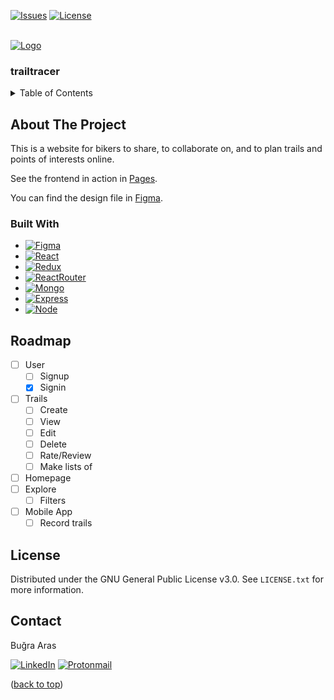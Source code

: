 <a name='readme-top'></a>

[![Issues][issues-shield]][issues-url]
[![License][license-shield]][license-url]

<br />
<div>
  <a href='https://github.com/mayorofdesalle/trailtracer'>
    <img src='client/src/assets/images/logos/trailtracer.svg' alt='Logo'>
  </a>
  <h3>trailtracer</h3>
</div>

<details>
  <summary>Table of Contents</summary>
  <ul>
    <li>
      <a href='#about-the-project'>About The Project</a>
      <ul>
        <li><a href='#built-with'>Built With</a></li>
      </ul>
    </li>
    <li><a href='#roadmap'>Roadmap</a></li>
    <li><a href='#license'>License</a></li>
    <li><a href='#contact'>Contact</a></li>
  </ol>
</details>

<!-- ABOUT THE PROJECT -->
## About The Project

This is a website for bikers to share, to collaborate on, and to plan trails and points of interests online.

See the frontend in action in [Pages](https://mayorofdesalle.github.io/trailtracer).

You can find the design file in [Figma](https://www.figma.com/file/6ezhNt04ZvQTGNWF4JH22v/trailtracer?type=design&node-id=0%3A1&mode=design&t=2R90PO8EbLy7iDTO-1).

### Built With

* [![Figma][Figma]][Figma-url]
* [![React][React.js]][React-url]
* [![Redux][Redux]][Redux-url]
* [![ReactRouter][ReactRouter]][ReactRouter-url]
* [![Mongo][MongoDB]][Mongo-url]
* [![Express][Express.js]][Express-url]
* [![Node][Node.js]][Node-url]

<!-- ROADMAP -->
## Roadmap

- [ ] User
    - [ ] Signup
    - [X] Signin
- [ ] Trails
    - [ ] Create
    - [ ] View
    - [ ] Edit
    - [ ] Delete
    - [ ] Rate/Review
    - [ ] Make lists of
- [ ] Homepage
- [ ] Explore
    - [ ] Filters
- [ ] Mobile App
    - [ ] Record trails

<!-- LICENSE -->
## License

Distributed under the GNU General Public License v3.0. See `LICENSE.txt` for more information.

<!-- CONTACT -->
## Contact
Buğra Aras

[![LinkedIn][linkedin-shield]][linkedin-url]
[![Protonmail][proton-shield]][proton-url]

<p>(<a href='#readme-top'>back to top</a>)</p>

<!-- MARKDOWN LINKS & IMAGES -->
[issues-shield]: https://img.shields.io/github/issues/mayorofdesalle/trailtracer.svg?style=for-the-badge
[issues-url]: https://github.com/mayorofdesalle/trailtracer/issues
[license-shield]: https://img.shields.io/github/license/mayorofdesalle/trailtracer.svg?style=for-the-badge
[license-url]: https://github.com/mayorofdesalle/trailtracer/blob/main/LICENSE
[linkedin-shield]: https://img.shields.io/badge/LinkedIn-0077B5?style=for-the-badge&logo=linkedin&logoColor=white
[linkedin-url]: https://linkedin.com/in/bugraaras
[proton-shield]: https://img.shields.io/badge/ProtonMail-8B89CC?style=for-the-badge&logo=protonmail&logoColor=white
[proton-url]: mailto:bugra.aras@proton.me
[Figma]: https://img.shields.io/badge/Figma-F24E1E?style=for-the-badge&logo=figma&logoColor=white
[Figma-url]: https://www.figma.com/
[React.js]: https://img.shields.io/badge/React-20232A?style=for-the-badge&logo=react&logoColor=61DAFB
[React-url]: https://reactjs.org/
[Redux]: https://img.shields.io/badge/Redux-593D88?style=for-the-badge&logo=redux&logoColor=white
[Redux-url]: https://redux.js.org/
[ReactRouter]: https://img.shields.io/badge/React_Router-CA4245?style=for-the-badge&logo=react-router&logoColor=white
[ReactRouter-url]: https://reactrouter.com/
[MongoDB]: https://img.shields.io/badge/MongoDB-4EA94B?style=for-the-badge&logo=mongodb&logoColor=white
[Mongo-url]: https://www.mongodb.com/
[Express.js]: https://img.shields.io/badge/Express.js-404D59?style=for-the-badge
[Express-url]: https://expressjs.com/
[Node.js]: https://img.shields.io/badge/Node.js-43853D?style=for-the-badge&logo=node.js&logoColor=white
[Node-url]: https://nodejs.org/
